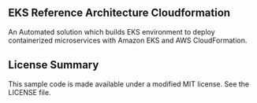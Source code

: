 ## EKS Reference Architecture Cloudformation

An Automated solution which builds EKS environment to deploy containerized microservices with Amazon EKS and AWS CloudFormation.

## License Summary

This sample code is made available under a modified MIT license. See the LICENSE file.
